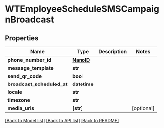 # WTEmployeeScheduleSMSCampaignBroadcast


## Properties
Name | Type | Description | Notes
------------ | ------------- | ------------- | -------------
**phone_number_id** | [**NanoID**](NanoID.md) |  | 
**message_template** | **str** |  | 
**send_qr_code** | **bool** |  | 
**broadcast_scheduled_at** | **datetime** |  | 
**locale** | **str** |  | 
**timezone** | **str** |  | 
**media_urls** | **[str]** |  | [optional] 

[[Back to Model list]](../README.md#documentation-for-models) [[Back to API list]](../README.md#documentation-for-api-endpoints) [[Back to README]](../README.md)


